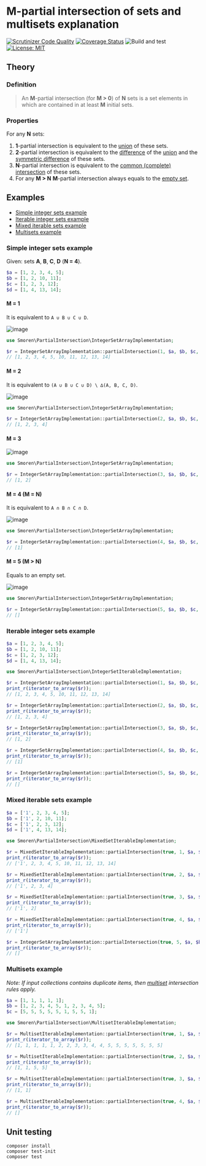 # M-partial intersection of sets and multisets explanation

[![Scrutinizer Code Quality](https://scrutinizer-ci.com/g/Smoren/partial-intersection-php/badges/quality-score.png?b=master)](https://scrutinizer-ci.com/g/Smoren/partial-intersection-php/?branch=master)
[![Coverage Status](https://coveralls.io/repos/github/Smoren/partial-intersection-php/badge.svg?branch=master)](https://coveralls.io/github/Smoren/partial-intersection-php?branch=master)
![Build and test](https://github.com/Smoren/partial-intersection-php/actions/workflows/test_master.yml/badge.svg)
[![License: MIT](https://img.shields.io/badge/License-MIT-yellow.svg)](https://opensource.org/licenses/MIT)

## Theory

### Definition

> An **M**-partial intersection (for **M > 0**) of **N** sets is a set elements
> in which are contained in at least **M** initial sets.

### Properties

For any **N** sets:

1. **1**-partial intersection is equivalent to the
   [union](https://en.wikipedia.org/wiki/Union_(set_theory)) of these sets.
2. **2**-partial intersection is equivalent to the
   [difference](https://en.wikipedia.org/wiki/Complement_(set_theory)#Relative_complement) of the
   [union](https://en.wikipedia.org/wiki/Union_(set_theory)) and the
   [symmetric difference](https://en.wikipedia.org/wiki/Symmetric_difference) of these sets.
3. **N**-partial intersection is equivalent to the
   [common (complete) intersection](https://en.wikipedia.org/wiki/Intersection_(set_theory)) of these sets.
4. For any **M > N** **M**-partial intersection always equals to the
   [empty set](https://en.wikipedia.org/wiki/Empty_set).

## Examples

* [Simple integer sets example](#Simple-integer-sets-example)
* [Iterable integer sets example](#Iterable-integer-sets-example)
* [Mixed iterable sets example](#Mixed-iterable-sets-example)
* [Multisets example](#Multisets-example)

### Simple integer sets example

Given: sets **A**, **B**, **C**, **D** (**N = 4**).

```php
$a = [1, 2, 3, 4, 5];
$b = [1, 2, 10, 11];
$c = [1, 2, 3, 12];
$d = [1, 4, 13, 14];
```

#### M = 1
It is equivalent to `A ∪ B ∪ C ∪ D`.

![image](docs/images/1.png)

```php
use Smoren\PartialIntersection\IntegerSetArrayImplementation;

$r = IntegerSetArrayImplementation::partialIntersection(1, $a, $b, $c, $d);
// [1, 2, 3, 4, 5, 10, 11, 12, 13, 14]
```

#### M = 2
It is equivalent to `(A ∪ B ∪ C ∪ D) \ ∆(A, B, C, D)`.

![image](docs/images/2.png)

```php
use Smoren\PartialIntersection\IntegerSetArrayImplementation;

$r = IntegerSetArrayImplementation::partialIntersection(2, $a, $b, $c, $d);
// [1, 2, 3, 4]
```

#### M = 3

![image](docs/images/3.png)

```php
use Smoren\PartialIntersection\IntegerSetArrayImplementation;

$r = IntegerSetArrayImplementation::partialIntersection(3, $a, $b, $c, $d);
// [1, 2]
```

#### M = 4 (M = N)
It is equivalent to `A ∩ B ∩ C ∩ D`.

![image](docs/images/4.png)

```php
use Smoren\PartialIntersection\IntegerSetArrayImplementation;

$r = IntegerSetArrayImplementation::partialIntersection(4, $a, $b, $c, $d);
// [1]
```

#### M = 5 (M > N)
Equals to an empty set.

![image](docs/images/5.png)

```php
use Smoren\PartialIntersection\IntegerSetArrayImplementation;

$r = IntegerSetArrayImplementation::partialIntersection(5, $a, $b, $c, $d);
// []
```

### Iterable integer sets example
```php
$a = [1, 2, 3, 4, 5];
$b = [1, 2, 10, 11];
$c = [1, 2, 3, 12];
$d = [1, 4, 13, 14];

use Smoren\PartialIntersection\IntegerSetIterableImplementation;

$r = IntegerSetArrayImplementation::partialIntersection(1, $a, $b, $c, $d);
print_r(iterator_to_array($r));
// [1, 2, 3, 4, 5, 10, 11, 12, 13, 14]

$r = IntegerSetArrayImplementation::partialIntersection(2, $a, $b, $c, $d);
print_r(iterator_to_array($r));
// [1, 2, 3, 4]

$r = IntegerSetArrayImplementation::partialIntersection(3, $a, $b, $c, $d);
print_r(iterator_to_array($r));
// [1, 2]

$r = IntegerSetArrayImplementation::partialIntersection(4, $a, $b, $c, $d);
print_r(iterator_to_array($r));
// [1]

$r = IntegerSetArrayImplementation::partialIntersection(5, $a, $b, $c, $d);
print_r(iterator_to_array($r));
// []
```

### Mixed iterable sets example
```php
$a = ['1', 2, 3, 4, 5];
$b = ['1', 2, 10, 11];
$c = ['1', 2, 3, 12];
$d = ['1', 4, 13, 14];

use Smoren\PartialIntersection\MixedSetIterableImplementation;

$r = MixedSetIterableImplementation::partialIntersection(true, 1, $a, $b, $c, $d);
print_r(iterator_to_array($r));
// ['1', 2, 3, 4, 5, 10, 11, 12, 13, 14]

$r = MixedSetIterableImplementation::partialIntersection(true, 2, $a, $b, $c, $d);
print_r(iterator_to_array($r));
// ['1', 2, 3, 4]

$r = MixedSetIterableImplementation::partialIntersection(true, 3, $a, $b, $c, $d);
print_r(iterator_to_array($r));
// ['1', 2]

$r = MixedSetIterableImplementation::partialIntersection(true, 4, $a, $b, $c, $d);
print_r(iterator_to_array($r));
// ['1']

$r = IntegerSetArrayImplementation::partialIntersection(true, 5, $a, $b, $c, $d);
print_r(iterator_to_array($r));
// []
```

### Multisets example

*Note: If input collections contains duplicate items, then
[multiset](https://en.wikipedia.org/wiki/Multiset) intersection rules apply.*

```php
$a = [1, 1, 1, 1, 1];
$b = [1, 2, 3, 4, 5, 1, 2, 3, 4, 5];
$c = [5, 5, 5, 5, 5, 1, 5, 5, 1];

use Smoren\PartialIntersection\MultisetIterableImplementation;

$r = MultisetIterableImplementation::partialIntersection(true, 1, $a, $b, $c);
print_r(iterator_to_array($r));
// [1, 1, 1, 1, 1, 2, 2, 3, 3, 4, 4, 5, 5, 5, 5, 5, 5, 5]

$r = MultisetIterableImplementation::partialIntersection(true, 2, $a, $b, $c);
print_r(iterator_to_array($r));
// [1, 1, 5, 5]

$r = MultisetIterableImplementation::partialIntersection(true, 3, $a, $b, $c);
print_r(iterator_to_array($r));
// [1, 1]

$r = MultisetIterableImplementation::partialIntersection(true, 4, $a, $b, $c);
print_r(iterator_to_array($r));
// []
```

## Unit testing
```
composer install
composer test-init
composer test
```
